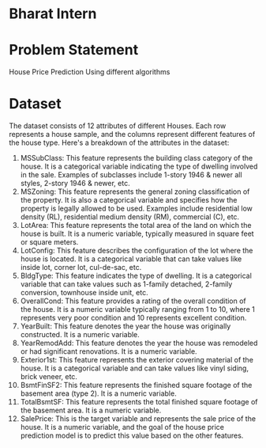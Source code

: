 # Bharat Intern
# Problem Statement
House Price Prediction Using different algorithms

# Dataset
The dataset consists of 12 attributes of different Houses. Each row represents a house sample, and the columns represent different features of the house type. Here's a breakdown of the attributes in the dataset:
1. MSSubClass: This feature represents the building class category of the house. It is a categorical variable indicating the type of dwelling involved in the sale. Examples of subclasses include 1-story 1946 & newer all styles, 2-story 1946 & newer, etc.
2. MSZoning: This feature represents the general zoning classification of the property. It is also a categorical variable and specifies how the property is legally allowed to be used. Examples include residential low density (RL), residential medium density (RM), commercial (C), etc.
3. LotArea: This feature represents the total area of the land on which the house is built. It is a numeric variable, typically measured in square feet or square meters.
4. LotConfig: This feature describes the configuration of the lot where the house is located. It is a categorical variable that can take values like inside lot, corner lot, cul-de-sac, etc.
5. BldgType: This feature indicates the type of dwelling. It is a categorical variable that can take values such as 1-family detached, 2-family conversion, townhouse inside unit, etc.
6. OverallCond: This feature provides a rating of the overall condition of the house. It is a numeric variable typically ranging from 1 to 10, where 1 represents very poor condition and 10 represents excellent condition.
7. YearBuilt: This feature denotes the year the house was originally constructed. It is a numeric variable.
8. YearRemodAdd: This feature denotes the year the house was remodeled or had significant renovations. It is a numeric variable.
9. Exterior1st: This feature represents the exterior covering material of the house. It is a categorical variable and can take values like vinyl siding, brick veneer, etc.
10. BsmtFinSF2: This feature represents the finished square footage of the basement area (type 2). It is a numeric variable.
11. TotalBsmtSF: This feature represents the total finished square footage of the basement area. It is a numeric variable.
12. SalePrice: This is the target variable and represents the sale price of the house. It is a numeric variable, and the goal of the house price prediction model is to predict this value based on the other features.

